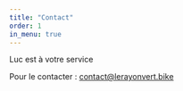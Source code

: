 ```yaml
---
title: "Contact"
order: 1
in_menu: true
---
```

Luc est à votre service

Pour le contacter : [contact@lerayonvert.bike](mailto:contact@lerayonvert.bike) 